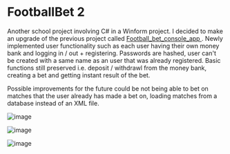 <h1>FootballBet 2</h1>

<p>Another school project involving C# in a Winform project. I decided to make an upgrade of the previous project called <a href="https://github.com/hieungtom/football_bet_console_app"> Football_bet_console_app <a/>. Newly implemented user functionality such as each user having their own money bank and logging in / out + registering. Passwords are hashed, user can't be created with a same name as an user that was already registered. Basic functions still preserved i.e. deposit / withdrawl from the money bank, creating a bet and getting instant result of the bet.
</p>

<p>Possible improvements for the future could be not being able to bet on matches that the user already has made a bet on, loading matches from a database instead of an XML file.</p>

![image](https://github.com/user-attachments/assets/6917eb88-90b8-47c4-9e48-3d1907c1331a)

![image](https://github.com/user-attachments/assets/d359b3b4-04ac-4974-909b-e28546b145f1)

![image](https://github.com/user-attachments/assets/1949a6f2-5cdd-4a5c-9d3c-eb890c77a05f)



